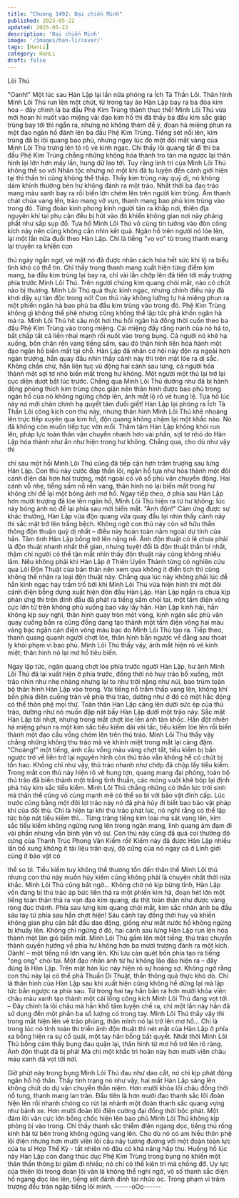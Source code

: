 ```yaml
---
title: "Chương 1492: Đại chiến Minh"
published: 2025-05-22
updated: 2025-05-22
description: 'Đại chiến Minh'
image: '/images/han-li/cover/'
tags: [HanLi]
category: HanLi
draft: false
---
```


Lôi Thú

"Oanh!" Một lúc sau Hàn Lập lại lần nữa phóng ra Ích Tà Thần
Lôi. Thân hình Minh Lôi Thú run lên một chút, từ trong tay áo Hàn
Lập bay ra ba đóa kim hoa – đây chính là ba đầu Phệ Kim Trùng
thành thục thể!
Minh Lôi Thú vừa mới hoan hỉ nuốt vào miệng vài đạo kim hồ thì
đã thấy ba đầu kim sắc giáp trùng bay tới thì ngẩn ra, nhưng nó
không thèm để ý, đoạn há miệng phun ra một đạo ngân hồ đánh
lên ba đầu Phệ Kim Trùng. Tiếng sét nổi lên, kim trùng đã bị lôi
quang bao phủ, nhưng ngay lúc đó một đôi mắt vàng của Minh
Lôi Thú trừng lên tỏ rõ vẻ kinh ngạc. Chỉ thấy lôi quang tắt đi thì
ba đầu Phệ Kim Trùng chẳng những không hóa thành tro tàn mà
ngược lại thân hình lại lớn hơn mấy lần, hung dữ lao tới.
Tuy rằng linh trí của Minh Lôi Thú không thể so với Nhân tộc
nhưng nó một khi đã tu luyện đến cảnh giới hiện tại thì thần trí
cũng không thể thấp. Thấy kim trùng này quỷ dị, nó không dám
khinh thường bèn hư không đánh ra một trảo. Nhất thời ba đạo
trảo mang màu xanh bay ra rồi biến lớn chém lên trên người kim
trùng. Âm thanh chát chúa vang lên, trảo mang vỡ vụn, thanh
mang bao phủ kim trùng vào trong đó.
Từng đoàn kình phong kinh người tản ra khắp nơi, thiên địa
nguyên khí tại phụ cận đều bị hút vào đó khiến không gian nơi
này phảng phất như sắp sụp đổ.
Tựa hồ Minh Lôi Thú vô cùng tin tưởng vào đòn công kích này
nên cũng không cần nhìn kết quả. Ngân hồ trên người nó lóe lên,
lại một lần nữa đuổi theo Hàn Lập.
Chỉ là tiếng "vo vo" từ trong thanh mang lại truyền ra khiến con

thú ngày ngẩn ngơ, vẻ mặt nó đã được nhân cách hóa hết sức
khi lộ ra biểu tình khó có thể tin.
Chỉ thấy trong thanh mang xuất hiện từng điểm kim mang, ba đầu
kim trùng lại bay ra, chỉ vài lần chớp lên đã tiến tới mấy trượng
phía trước Minh Lôi Thú. Trên người chúng kim quang chói mắt,
nào có chút nào bị thương. Minh Lôi Thú quả thực kinh ngạc,
nhưng chính điều này đã khơi dậy sự tàn độc trong nó!
Con thú này không lưỡng lự há miệng phun ra một phiến ngân hà
bao phủ ba đầu kim trùng vào trong đó. Phệ Kim Trùng không gì
không thể phệ nhưng cũng không thể lập tức phá khốn ngân hà
mà ra. Minh Lôi Thú hít sâu một hơi thu hồi ngân hà đồng thời
cuốn theo ba đầu Phệ Kim Trùng vào trong miệng.
Cái miệng đầy răng nanh của nó há to, bất chấp tất cả liền nhai
mạnh rồi nuốt vào trong bụng.
Cả người nó khẽ hạ xuống, bốn chân rền vang tiếng sấm, sau đó
thân hình liền hóa hành một đạo ngân hồ biến mất tại chỗ.
Hàn Lập đã nhân cơ hội này độn ra ngoài hơn ngàn trượng, hắn
quay đầu nhìn thấy cảnh này thì trên mặt lóe ra dị sắc. Không
chần chừ, hắn liên tục vũ động hai cánh sau lưng, cả người hóa
thành một sợi tơ nhỏ biến mất trong hư không. Một người một thú
lại trở lại cục diện dượt bắt lúc trước.
Chẳng qua Minh Lôi Thú dường như đã bị hành động phóng thích
kim trùng chọc giận nên thân hình được bao phủ trong ngân hồ
của nó không ngừng chớp lên, ánh mắt lộ rõ vẻ hung lệ. Tựa hồ
lúc này nó mới chân chính hạ quyết tâm đuổi giết!
Hàn Lập lại phóng ra Ích Tà Thần Lôi công kích con thú này,
nhưng thân hình Minh Lôi Thú khẽ nhoáng lên trực tiếp xuyên qua
kim hồ, độn quang không chậm lại một khắc nào. Nó đã không
còn muốn tiếp tục vờn mồi.
Thâm tâm Hàn Lập không khỏi run lên, pháp lực toàn thân vận
chuyển nhanh hơn vài phần, sợi tơ nhỏ do Hàn Lập hóa thành
như ẩn như hiện trong hư không. Chẳng qua, cho dù như vậy thì

chỉ sau một hồi Minh Lôi Thú cũng đã tiếp cận hơn trăm trượng
sau lưng Hàn Lập. Con thú này cước đạp thần lôi, ngân hồ tựa
như hóa thành một đôi cánh điện dài hơn hai trượng, mặt ngoài
có vô số phù văn chuyển động. Hai cánh vỗ nhẹ, tiếng sấm nổ rền
vang, thân hình nó lại biến mất trong hư không chỉ để lại một
bóng ảnh mơ hồ.
Ngay tiếp theo, ở phía sau Hàn Lập hơn mười trượng đã lóe lên
ngân hồ, Minh Lôi Thú hiện ra từ hư không; lúc này bóng ảnh nó
để lại phía sau mới biến mất.
"Ảnh độn!" Cảm ứng được sự khác thường, Hàn Lập vừa độn
quang vừa quay đầu lại nhìn thấy cảnh này thì sắc mặt trở lên
trắng bệch. Không ngờ con thú này còn sở hữu thần thông độn
thuận quỷ dị nhất – điều này hoàn toàn nằm ngoài dự tính của
hắn. Tâm tình Hàn Lập bỗng trở lên nặng nề.
Ảnh độn thuật có lẽ chưa phải là độn thuật nhanh nhất thế gian,
nhưng tuyệt đối là độn thuật thần bí nhất, thậm chí người có thể
tận mắt nhìn thấy độn thuật này cũng không nhiều lắm.
Nếu không phải khi Hàn Lập ở Thiên Uyên Thành từng có nghiên
cứu qua Lôi Độn Thuật của bản thân nên xem qua không ít điển
tịch thì cũng không thể nhận ra loại độn thuật này.
Chẳng qua lúc này không phải lúc để hắn kinh ngạc hay trầm trồ
bởi khi Minh Lôi Thú vừa hiện hình thì một đôi cánh điện bỗng
dưng xuất hiện đón đầu Hàn Lập.
Hàn Lập ngẩn ra chưa kịp phản ứng thì trên đỉnh đầu đã phát ra
tiếng sấm chói tai, một tấm điện võng cực lớn từ trên không phủ
xuống bao vây lấy hắn.
Hàn Lập kinh hãi, hắn không kịp suy nghĩ, thân hình quay tròn
một vòng, kinh ngân sắc phù văn quay cuồng bắn ra cũng đồng
dạng tạo thành một tấm điện võng hai màu vàng bạc ngăn cản
điện võng màu bạc do Minh Lôi Thú tạo ra. Tiếp theo, thanh
quang quanh người chợt lóe, thân hình bắn ngược về đằng sau
thoát ly khỏi phạm vi bao phủ. Minh Lôi Thú thấy vậy, ánh mắt
hiện rõ vẻ kinh miệt; thân hình nó lại mơ hồ tiêu biến.

Ngay lập tức, ngân quang chợt lóe phía trước người Hàn Lập, hư
ảnh Minh Lôi Thú đã lại xuất hiện ở phía trước, đồng thời nó huy
trảo bổ xuống, một trảo nhìn như nhẹ nhàng nhưng lại to như trời
nặng như núi, bao trùm toàn bộ thân hình Hàn Lập vào trong.
Vài tiếng nổ trầm thấp vang lên, không khí bốn phía điên cuồng
tràn về phía thú trảo, dường như ở đó có một hắc động có thể
thôn phệ mọi thứ.
Toàn thân Hàn Lập căng lên dưới sức ép của thú trảo, dường
như nó muốn đập nát bấy Hàn Lập dưới một trảo này.
Sắc mặt Hàn Lập tái nhợt, nhưng trong mắt chợt lóe lên ánh tàn
khốc. Hắn đột nhiên há miệng phun ra một kim sắc tiểu kiếm dài
vài tấc, tiểu kiếm lóe lên rồi biến thành một đạo cầu vồng chém
lên trên thú trảo. Minh Lôi Thú thấy vậy chẳng những không thu
trảo mà vẻ khinh miệt trong mắt lại càng đậm. "Choảng!" một
tiếng, ánh cầu vồng màu vàng chợt tắt, tiểu kiếm bị bắn ngược trở
về liền trở lại nguyên hình còn thú trảo vẫn không hề có chút bị
tổn hao. Không chỉ như vậy, thú trảo nhanh như chớp đã chộp lấy
tiểu kiếm.
Trong mắt con thú này hiện rõ vẻ hung tợn, quang mang đại
phóng, toàn bộ thú trảo đã biến thành một trắng tinh thuần, các
móng vuốt khẽ bóp lại định phá hủy kim sắc tiểu kiếm.
Minh Lôi Thú chẳng những có thần lực trời sinh mà thân thể cũng
vô cùng mạnh mẽ có thể so bì với bảo vật đỉnh cấp. Lúc trước
cũng bằng một đôi lợi trảo này nó đã phá hủy đi biết bao bảo vật
pháp khí của đối thủ. Chỉ là hiện tại khi thú trảo phát lực, nó nghĩ
rằng có thể lập tức bóp nát tiểu kiếm thì…
Từng tràng tiếng kim loại ma sát vang lên, kim sắc tiểu kiếm
không ngừng rung lên trong ngân mang, linh quang ảm đạm đi vài
phần nhưng vẫn bình yên vô sự. Con thú này cũng đã quá coi
thường độ cứng của Thanh Trúc Phong Vân Kiếm rồi!
Kiếm này đã được Hàn Lập nhiều lần bổ xung không ít tài liệu
trân quý, độ cứng của nó ngay cả ở Linh giới cũng ít bảo vật có

thể so bì. Tiểu kiếm tuy không thể thương tổn đến thân thể Minh
Lôi thú nhưng con thú này muốn hủy kiếm cũng không phải là
chuyện nhất thời nửa khắc. Minh Lôi Thú cũng bất ngờ…
Không chờ nó kịp bừng tỉnh, Hàn Lập vốn đang bị thú trảo áp bức
liền thả ra một phiến kim hà, đoạn hét lớn một tiếng toàn thân thả
ra vạn đạo kim quang, da thịt toàn thân như được vàng ròng đúc
thành. Phía sau lưng kim quang chói mắt, kim sắc nhân ảnh ba
đầu sáu tay từ phía sau hắn chợt hiện!
Sáu cánh tay đồng thời huy vũ khiến không gian phụ cận bắt đầu
dao động, giống như mắt nước hồ không ngừng bị khuấy lên.
Không chỉ ngừng ở đó, hai cánh sau lưng Hàn Lập run lên hóa
thành một làn gió biến mất. Minh Lôi Thú gầm lên một tiếng, thú
trảo chuyển thành quyền hướng về phía hư không hơn ba mươi
trượng đánh ra một kích.
Oành! – một tiếng nổ lớn vang lên. Khí lưu càn quét bốn phía tạo
ra tiếng "ong ong" chói tai. Một đạo nhân ảnh từ hư không lảo đảo
hiện ra – đây đúng là Hàn Lập. Trên mặt hán lúc này hiện rõ sự
hoảng sợ. Không ngờ rằng con thú này lại có thể phá Thuấn Di
Thuật, thần thông quả thực khó dò.
Chỉ là thân hình của Hàn Lập sau khi xuất hiện cũng không hề
dừng lại mà lập tức bắn ngược ra phía sau. Từ trong hai tay hắn
bắn ra hơn mười khỏa viên châu màu xanh tạo thành một cái lồng
công kích Minh Lôi Thú đang vọt tới. – Đây chính là lôi châu mà
hắn khổ tâm luyện chế ra, chỉ một lần này hắn đã sử dụng đến
một phần ba số lượng có trong tay.
Minh Lôi Thú thấy vậy thì trong mắt hiện lên vẻ trào phúng, thân
mình nó lại trở lên mơ hồ… Chỉ là trong lúc nó tính toán thi triển
ảnh độn thuật thì nét mặt của Hàn Lập ở phía xa bỗng hiện ra sự
cổ quái, một tay hắn bỗng bắt quyết.
Nhất thời Minh Lôi Thú bỗng cảm thấy bụng đau quặn lại, thân
hình từ mơ hồ trở lên rõ ràng. Ảnh độn thuật đã bị phá! Mà chỉ
một khắc trì hoãn này hơn mười viên châu màu xanh đã vọt tới
nơi.

Giờ phút này trong bụng Minh Lôi Thú đau như dao cắt, nó chỉ kịp
phát động ngân hồ hộ thân. Thấy tình trạng nó như vậy, hai mắt
Hàn Lập sáng lên không chút do dự vận chuyển thần niệm.
Hơn mười khỏa lôi châu đồng thời nổ tung, thanh mang lan tràn.
Đầu tiên là hơn mười đạo thanh sắc lôi đoàn hiện lên rồi nhanh
chóng co rút lại nhành một đoàn thanh sắc quang vựng như bánh
xe. Hơn mười đoàn lôi điện cường đại đồng thời bộc phát.
Một đám lôi vân cực lớn bỗng chốc hiện lên bao phủ Minh Lôi Thú
không kịp phòng bị vào trong. Chỉ thấy thanh sắc thiểm điện
ngang dọc, tiếng thú rống kinh hãi từ bên trong không ngừng
vang lên.
Cho dù nó có am hiểu thôn phệ lôi điện nhưng hơn mười viên lôi
cầu này tương đương với một đoàn toàn lực của tu sĩ Hợp Thể
Kỳ - tất nhiên nó đâu có khả năng hấp thu. Huống hồ lúc này Hàn
Lập còn đang thúc dục Phệ Kim Trùng trong bụng nó khiến một
thân thần thông bi giảm đi nhiều; nó chỉ có thể kiên trì mà chống
đỡ.
Uy lực của thiên lôi trong đoàn lôi vân là không thể nghi ngờ, vô
số thanh sắc điện hồ ngang dọc lóe lên, tiếng sét đánh đinh tai
nhức óc. Trong phạm vi trăm trượng đều tràn ngập tiếng lôi minh.
------oOo------
